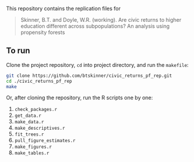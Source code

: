 This repository contains the replication files for  

> Skinner, B.T. and Doyle, W.R. (working). Are civic returns to higher education different across
  subpopulations? An analysis using propensity forests

## To run

Clone the project repository, `cd` into project directory, and run the `makefile`:

```bash
git clone https://github.com/btskinner/civic_returns_pf_rep.git
cd ./civic_returns_pf_rep
make
```

Or, after cloning the repository, run the R scripts one by one:

1. `check_packages.r`
1. `get_data.r`  
1. `make_data.r`  
1. `make_descriptives.r`  
1. `fit_trees.r`  
1. `pull_figure_estimates.r`  
1. `make_figures.r`  
1. `make_tables.r`  



